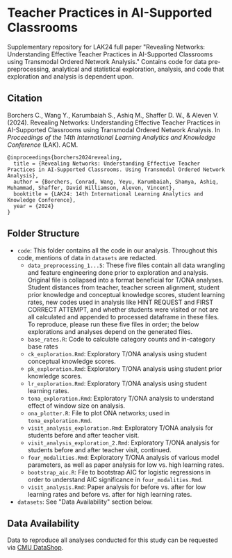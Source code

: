 # Teacher Practices in AI-Supported Classrooms

Supplementary repository for LAK24 full paper "Revealing Networks: Understanding Effective Teacher Practices in AI-Supported Classrooms using Transmodal Ordered Network Analysis." Contains code for data pre-preprocessing, analytical and statistical exploration, analysis, and code that exploration and analysis is dependent upon.  

## Citation

Borchers C., Wang Y., Karumbaiah S., Ashiq M., Shaffer D. W., & Aleven V. (2024). Revealing Networks: Understanding Effective Teacher Practices in AI-Supported Classrooms using Transmodal Ordered Network Analysis. In *Proceedings of the 14th International Learning Analytics and Knowledge Conference* (LAK). ACM. 
```
@inproceedings{borchers2024revealing,
  title = {Revealing Networks: Understanding Effective Teacher Practices in AI-Supported Classrooms. Using Transmodal Ordered Network Analysis},
  author = {Borchers, Conrad, Wang, Yeyu, Karumbaiah, Shamya, Ashiq, Muhammad, Shaffer, David Williamson, Aleven, Vincent},
  booktitle = {LAK24: 14th International Learning Analytics and Knowledge Conference},
  year = {2024}
}
```

## Folder Structure
- `code`: This folder contains all the code in our analysis. Throughout this code, mentions of data in `datasets` are redacted. 
  - `data_preprocessing_1...5`: These five files contain all data wrangling and feature engineering done prior to exploration and analysis. Original file is collapsed into a format beneficial for T/ONA analyses. Student distances from teacher, teacher screen alignment, student prior knowledge and conceptual knowledge scores, student learning rates, new codes used in analysis like HINT REQUEST and FIRST CORRECT ATTEMPT, and whether students were visited or not are all calculated and appended to processed dataframe in these files. To reproduce, please run these five files in order; the below explorations and analyses depend on the generated files. 
  - `base_rates.R`: Code to calculate category counts and in-category base rates 
  - `ck_exploration.Rmd`: Exploratory T/ONA analysis using student conceptual knowledge scores.
  - `pk_exploration.Rmd`: Exploratory T/ONA analysis using student prior knowledge scores.
  - `lr_exploration.Rmd`: Exploratory T/ONA analysis using student learning rates.
  - `tona_exploration.Rmd`: Exploratory T/ONA analysis to understand effect of window size on analysis.
  - `ona_plotter.R`: File to plot ONA networks; used in `tona_exploration.Rmd`.
  - `visit_analysis_exploration.Rmd`: Exploratory T/ONA analysis for students before and after teacher visit.
  - `visit_analysis_exploration_2.Rmd`: Exploratory T/ONA analysis for students before and after teacher visit, continued.
  - `four_modalities.Rmd`: Exploratory T/ONA analysis of various model parameters, as well as paper analysis for low vs. high learning rates.
  - `bootstrap_aic.R`: File to bootstrap AIC for logistic regressions in order to understand AIC significance in `four_modalities.Rmd`. 
  - `visit_analysis.Rmd`: Paper analysis for before vs. after for low learning rates and before vs. after for high learning rates.
- `datasets`: See "Data Availability" section below. 

## Data Availability 
Data to reproduce all analyses conducted for this study can be requested via [CMU DataShop](https://pslcdatashop.web.cmu.edu/DatasetInfo?datasetId=5833). 



